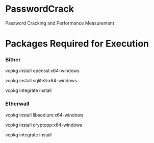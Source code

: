 # PasswordCrack
Password Cracking and Performance Measurement

# Packages Required for Execution

### Bither
vcpkg install openssl:x64-windows 

vcpkg install sqlite3:x64-windows 

vcpkg integrate install

### Etherwall
vcpkg install libsodium:x64-windows 

vcpkg install cryptopp:x64-windows 

vcpkg integrate install

